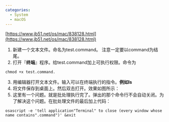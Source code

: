 ```yaml
---
categories:
  - System
  - macOS
---
```

[https://www.jb51.net/os/mac/838128.html](https://www.jb51.net/os/mac/838128.html)

1. 新建一个文本文件。命名为test.command。
 注意一定要以command为结尾。
2. 打开『**终端**』程序。给test.command加上可执行权限。命令为
```shell
chmod +x test.command.
```
3. 用编辑器打开文本文件。输入可以在终端执行的指令。**例如ls**
4. 将文件保存到桌面上。然后双击打开。效果如图所示：
5. 这里有一个问题。就是批处理执行完了。弹出的那个命令行不会自动关闭。为了解决这个问题。在批处理文件的最后加上代码：
```shell
osascript -e 'tell application"Terminal" to close (every window whose name contains".command")' &exit
```